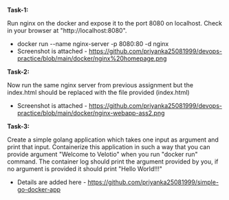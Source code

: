 **Task-1:**

Run nginx on the docker and expose it to the port 8080 on localhost. Check in your browser at "http://localhost:8080". 

  * docker run --name nginx-server -p 8080:80 -d nginx
  * Screenshot is attached - https://github.com/priyanka25081999/devops-practice/blob/main/docker/nginx%20homepage.png
  
**Task-2:**

Now run the same nginx server from previous assignment but the index.html should be replaced with the file provided (index.html)
  
  * Screenshot is attached - https://github.com/priyanka25081999/devops-practice/blob/main/docker/nginx-webapp-ass2.png
  
**Task-3:**

Create a simple golang application which takes one input as argument and print that input. Containerize this application in such a way that you can provide argument "Welcome to Velotio" when you run "docker run" command. The container log should print the argument provided by you, if no argument is provided it should print "Hello World!!!"

  * Details are added here - https://github.com/priyanka25081999/simple-go-docker-app
